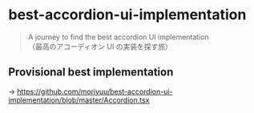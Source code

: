 # best-accordion-ui-implementation

> A journey to find the best accordion UI implementation  
> （最高のアコーディオン UI の実装を探す旅）

## Provisional best implementation

-> https://github.com/moriyuu/best-accordion-ui-implementation/blob/master/Accordion.tsx
